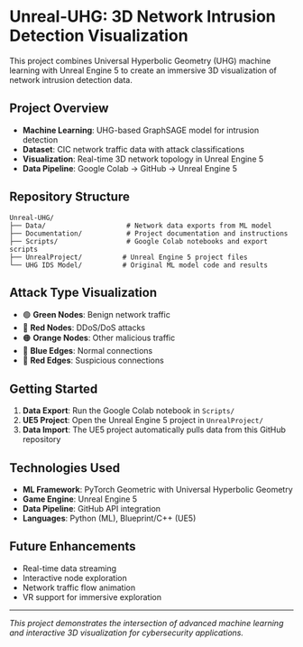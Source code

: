 # Unreal-UHG: 3D Network Intrusion Detection Visualization

This project combines Universal Hyperbolic Geometry (UHG) machine learning with Unreal Engine 5 to create an immersive 3D visualization of network intrusion detection data.

## Project Overview

- **Machine Learning**: UHG-based GraphSAGE model for intrusion detection
- **Dataset**: CIC network traffic data with attack classifications
- **Visualization**: Real-time 3D network topology in Unreal Engine 5
- **Data Pipeline**: Google Colab → GitHub → Unreal Engine 5

## Repository Structure

```
Unreal-UHG/
├── Data/                    # Network data exports from ML model
├── Documentation/           # Project documentation and instructions
├── Scripts/                 # Google Colab notebooks and export scripts
├── UnrealProject/          # Unreal Engine 5 project files
└── UHG IDS Model/          # Original ML model code and results
```

## Attack Type Visualization

- 🟢 **Green Nodes**: Benign network traffic
- 🔴 **Red Nodes**: DDoS/DoS attacks
- 🟠 **Orange Nodes**: Other malicious traffic
- 🔵 **Blue Edges**: Normal connections
- 🔴 **Red Edges**: Suspicious connections

## Getting Started

1. **Data Export**: Run the Google Colab notebook in `Scripts/`
2. **UE5 Project**: Open the Unreal Engine 5 project in `UnrealProject/`
3. **Data Import**: The UE5 project automatically pulls data from this GitHub repository

## Technologies Used

- **ML Framework**: PyTorch Geometric with Universal Hyperbolic Geometry
- **Game Engine**: Unreal Engine 5
- **Data Pipeline**: GitHub API integration
- **Languages**: Python (ML), Blueprint/C++ (UE5)

## Future Enhancements

- Real-time data streaming
- Interactive node exploration
- Network traffic flow animation
- VR support for immersive exploration

---

*This project demonstrates the intersection of advanced machine learning and interactive 3D visualization for cybersecurity applications.*
